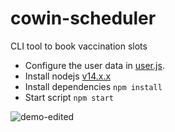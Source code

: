 # cowin-scheduler

CLI tool to book vaccination slots

- Configure the user data in [user.js](https://github.com/qruiger/cowin-scheduler/blob/master/src/user.js).
- Install nodejs [v14.x.x](https://nodejs.org/en/download/)
- Install dependencies `npm install` 
- Start script `npm start`

![demo-edited](https://user-images.githubusercontent.com/17964902/119270605-25d83f80-bc1b-11eb-9748-ce549133be0f.png)
